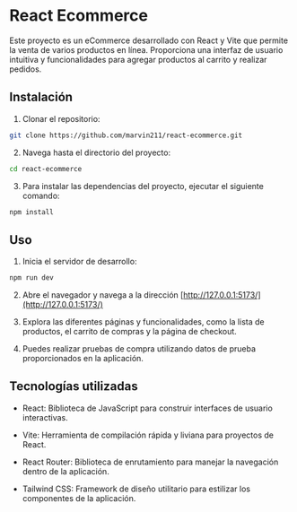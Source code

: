 # React Ecommerce
Este proyecto es un eCommerce desarrollado con React y Vite que permite la venta de varios productos en línea. Proporciona una interfaz de usuario intuitiva y funcionalidades para agregar productos al carrito y realizar pedidos.

## Instalación
1. Clonar el repositorio:
```bash
git clone https://github.com/marvin211/react-ecommerce.git
```

2. Navega hasta el directorio del proyecto:
```bash
cd react-ecommerce
```

3. Para instalar las dependencias del proyecto, ejecutar el siguiente comando:
```bash
npm install
```

## Uso
1. Inicia el servidor de desarrollo:
```bash
npm run dev
```

2. Abre el navegador y navega a la dirección [http://127.0.0.1:5173/](http://127.0.0.1:5173/)

3. Explora las diferentes páginas y funcionalidades, como la lista de productos, el carrito de compras y la página de checkout.

4. Puedes realizar pruebas de compra utilizando datos de prueba proporcionados en la aplicación.

## Tecnologías utilizadas
- React: Biblioteca de JavaScript para construir interfaces de usuario interactivas.

- Vite: Herramienta de compilación rápida y liviana para proyectos de React.

- React Router: Biblioteca de enrutamiento para manejar la navegación dentro de la aplicación.

- Tailwind CSS: Framework de diseño utilitario para estilizar los componentes de la aplicación.
